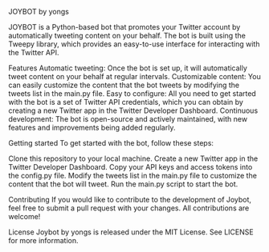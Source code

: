 JOYBOT by yongs

JOYBOT is a Python-based bot that promotes your Twitter account by automatically tweeting content on your behalf. The bot is built using the Tweepy library, which provides an easy-to-use interface for interacting with the Twitter API.

Features
Automatic tweeting: Once the bot is set up, it will automatically tweet content on your behalf at regular intervals.
Customizable content: You can easily customize the content that the bot tweets by modifying the tweets list in the main.py file.
Easy to configure: All you need to get started with the bot is a set of Twitter API credentials, which you can obtain by creating a new Twitter app in the Twitter Developer Dashboard.
Continuous development: The bot is open-source and actively maintained, with new features and improvements being added regularly.

Getting started
To get started with the bot, follow these steps:

Clone this repository to your local machine.
Create a new Twitter app in the Twitter Developer Dashboard.
Copy your API keys and access tokens into the config.py file.
Modify the tweets list in the main.py file to customize the content that the bot will tweet.
Run the main.py script to start the bot.

Contributing
If you would like to contribute to the development of Joybot, feel free to submit a pull request with your changes. All contributions are welcome!

License
Joybot by yongs is released under the MIT License. See LICENSE for more information.